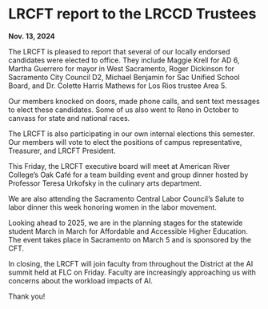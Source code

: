 <!-- Page 1 -->
# LRCFT report to the LRCCD Trustees  
**Nov. 13, 2024**

The LRCFT is pleased to report that several of our locally endorsed candidates were elected to office. They include Maggie Krell for AD 6, Martha Guerrero for mayor in West Sacramento, Roger Dickinson for Sacramento City Council D2, Michael Benjamin for Sac Unified School Board, and Dr. Colette Harris Mathews for Los Rios trustee Area 5.

Our members knocked on doors, made phone calls, and sent text messages to elect these candidates. Some of us also went to Reno in October to canvass for state and national races.

The LRCFT is also participating in our own internal elections this semester. Our members will vote to elect the positions of campus representative, Treasurer, and LRCFT President.

This Friday, the LRCFT executive board will meet at American River College’s Oak Café for a team building event and group dinner hosted by Professor Teresa Urkofsky in the culinary arts department.

We are also attending the Sacramento Central Labor Council’s Salute to labor dinner this week honoring women in the labor movement.

Looking ahead to 2025, we are in the planning stages for the statewide student March in March for Affordable and Accessible Higher Education. The event takes place in Sacramento on March 5 and is sponsored by the CFT.

In closing, the LRCFT will join faculty from throughout the District at the AI summit held at FLC on Friday. Faculty are increasingly approaching us with concerns about the workload impacts of AI.

Thank you!
<!-- Page 2 -->

